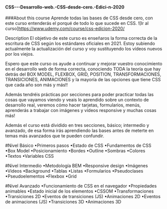 #### CSS---Desarrollo-web.-CSS-desde-cero.-Edici-n-2020

###About this course
Aprende todas las bases de CSS desde cero, con este curso entenderás el porqué de todo lo que sucede en CSS.
![Ir al curso]https://www.udemy.com/course/css-edicion-2020/

Description
El objetivo de este curso es enseñaros la forma correcta de la escritura de CSS según los estándares oficiales en 2021. Estoy subiendo actualmente la actualización del curso y voy sustituyendo los vídeos nuevos por los viejos.

Espero que este curso os ayude a continuar y mejorar vuestro conocimiento en el desarrollo web de forma correcta, conociendo TODA la teoría que hay detrás del BOX MODEL, FLEXBOX, GRID, POSITION, TRANSFORMACIONES, TRANSICIONES, ANIMACIONES y la mayoría de las opciones que tiene CSS que cada año son más y más!!

Además tendréis prácticas por secciones para poder practicar todas las cosas que vayamos viendo y veais lo aprendido sobre un contexto de desarrollo real, veremos cómo hacer tarjetas, formularios, menús, aprenderás a trabajar con imágenes y vídeos responsive y muchas cosas más!

Además el curso está dividido en tres secciones, básico; intermedio y avanzado, de esa forma irás aprendiendo las bases antes de meterte en temas más avanzados que te pueden confundir.

#Nivel Básico
•Primeros pasos
•Estado de CSS
•Fundamentos de CSS
•Box Model
•Posicionamiento
•Bordes
•Outline
•Sombras
•Colores
•Textos
•Variables CSS

#Nivel Intermedio
•Metodología BEM
•Responsive design
•Imágenes
•Videos
•Background
•Tablas
•Listas
•Formularios
•Pseudoclases
•Pseudoelementos
•Flexbox
•Grid

#Nivel Avanzado
•Funcionamiento de CSS en el navegador
•Propiedades animables
•Estado inicial de los elementos
•CSSOM
•Transformaciones
•Transiciones 2D
•Eventos de transiciones (JS)
•Animaciones 2D
•Eventos de animaciones (JS)
•Transiciones 3D
•Animaciones 3D
